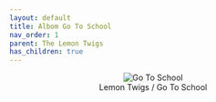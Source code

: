 ```yaml
---
layout: default
title: Albom Go To School
nav_order: 1   
parent: The Lemon Twigs
has_children: true 
---  
```


<p align="center">
<img alt="Go To School" src="https://github.com/januarythirtyfirst/TranslateSongs/img/coverGoToSchool.jpg"> 
<br>
Lemon Twigs / Go To School   
</p> 
